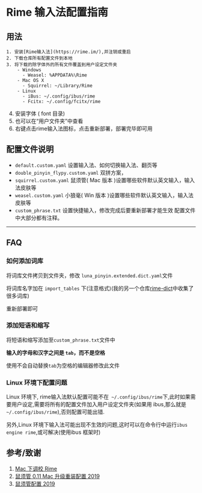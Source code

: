 # Rime 输入法配置指南
  ## 用法
    1. 安装[Rime输入法](https://rime.im/),并注销或重启
    2. 下载仓库所有配置文件到本地
    3. 将下载的除字体外的所有文件覆盖到用户设定文件夹
        - Windows
          - Weasel: %APPDATA%\Rime
        - Mac OS X
          - Squirrel: ~/Library/Rime
        - Linux
          - iBus: ~/.config/ibus/rime
          - Fcitx: ~/.config/fcitx/rime
   4. 安装字体 ( font 目录)
   5. 也可以在“用户文件夹”中查看
   6. 右键点击rime输入法图标，点击重新部署，部署完毕即可用


  ## 配置文件说明
  - `default.custom.yaml` 设置输入法、如何切换输入法、翻页等
  - `double_pinyin_flypy.custom.yaml` 双拼方案，
  - `squirrel.custom.yaml` 鼠须管( Mac 版本 )设置哪些软件默认英文输入，输入法皮肤等
  - `weasel.custom.yaml` 小狼毫( Win 版本 )设置哪些软件默认英文输入，输入法皮肤等
  - `custom_phrase.txt` 设置快捷输入，修改完成后要重新部署才能生效
    配置文件中大部分都有注释。

------

## FAQ

### 如何添加词库

将词库文件拷贝到文件夹，修改 `luna_pinyin.extended.dict.yaml`文件

将词库名字加在 `import_tables` 下(注意格式)(我的另一个仓库[rime-dict](https://github.com/Iorest/rime-dict)中收集了很多词库)

重新部署即可

### 添加短语和缩写

将短语和缩写添加至`custom_phrase.txt`文件中

**输入的字母和汉字之间是 `tab`，而不是空格**

使用不会自动替换`tab`为空格的编辑器修改此文件

### Linux 环境下配置问题

Linux 环境下, rime输入法默认配置可能不在` ~/.config/ibus/rime`下,此时如果需要用户设定,需要将所有的配置文件加入用户设定文件夹(如果用 ibus,那么就是` ~/.config/ibus/rime`),否则配置可能出错.

另外,Linux 环境下输入法可能出现不生效的问题,这时可以在命令行中运行`ibus engine rime`,或可解决(使用ibus 框架时)

  ## 参考/致谢

  1. [Mac 下调校 Rime](https://mritd.me/2019/03/23/oh-my-rime/)
  2. [鼠须管 0.11 Mac 升级重装配置 2019](https://github.com/cnfeat/Rime)
  3. [鼠须管配置 2019](https://placeless.net/blog/rime-squirrel-customization-2019#article)

  
